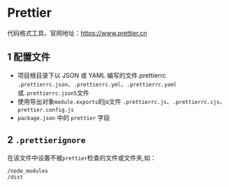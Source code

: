 # Prettier

代码格式工具，官网地址：https://www.prettier.cn

## 1 配置文件
- 项目根目录下以 JSON 或 YAML 编写的文件.prettierrc
  `.prettierrc.json`、`.prettierrc.yml`、`.prettierrc.yaml`或`.prettierrc.json5`文件
-  使用导出对象`module.exports`的js文件
  `.prettierrc.js`、`.prettierrc.cjs`、`prettier.config.js`
- `package.json` 中的 `prettier` 字段
  
## 2 `.prettierignore`
  在该文件中设置不被`prettier`检查的文件或文件夹,如：
  ```
  /node_modules
  /dist
  ```